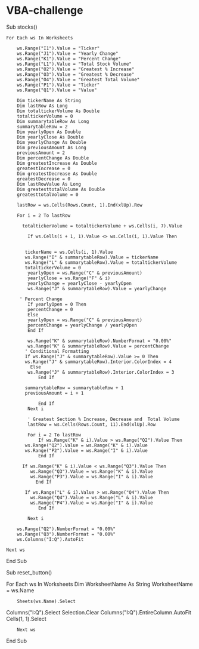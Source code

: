 # VBA-challenge

Sub stocks()

    For Each ws In Worksheets
    
        ws.Range("I1").Value = "Ticker"
        ws.Range("J1").Value = "Yearly Change"
        ws.Range("K1").Value = "Percent Change"
        ws.Range("L1").Value = "Total Stock Volume"
        ws.Range("O2").Value = "Greatest % Increase"
        ws.Range("O3").Value = "Greatest % Decrease"
        ws.Range("O4").Value = "Greatest Total Volume"
        ws.Range("P1").Value = "Ticker"
        ws.Range("Q1").Value = "Value"

        Dim tickerName As String
        Dim lastRow As Long
        Dim totaltickerVolume As Double
        totaltickerVolume = 0
        Dim summarytableRow As Long
        summarytableRow = 2
        Dim yearlyOpen As Double
        Dim yearlyClose As Double
        Dim yearlyChange As Double
        Dim previousAmount As Long
        previousAmount = 2
        Dim percentChange As Double
        Dim greatestIncrease As Double
        greatestIncrease = 0
        Dim greatestDecrease As Double
        greatestDecrease = 0
        Dim lastRowValue As Long
        Dim greatesttotalVolume As Double
        greatesttotalVolume = 0

        lastRow = ws.Cells(Rows.Count, 1).End(xlUp).Row
        
        For i = 2 To lastRow

          totaltickerVolume = totaltickerVolume + ws.Cells(i, 7).Value
        
            If ws.Cells(i + 1, 1).Value <> ws.Cells(i, 1).Value Then

            
           tickerName = ws.Cells(i, 1).Value
           ws.Range("I" & summarytableRow).Value = tickerName
           ws.Range("L" & summarytableRow).Value = totaltickerVolume
           totaltickerVolume = 0
            yearlyOpen = ws.Range("C" & previousAmount)
            yearlyClose = ws.Range("F" & i)
            yearlyChange = yearlyClose - yearlyOpen
            ws.Range("J" & summarytableRow).Value = yearlyChange

         ' Percent Change
            If yearlyOpen = 0 Then
            percentChange = 0
            Else
            yearlyOpen = ws.Range("C" & previousAmount)
            percentChange = yearlyChange / yearlyOpen
            End If
        
            ws.Range("K" & summarytableRow).NumberFormat = "0.00%"
            ws.Range("K" & summarytableRow).Value = percentChange
           ' Conditional Formatting
           If ws.Range("J" & summarytableRow).Value >= 0 Then
           ws.Range("J" & summarytableRow).Interior.ColorIndex = 4
             Else
            ws.Range("J" & summarytableRow).Interior.ColorIndex = 3
                End If

           summarytableRow = summarytableRow + 1
           previousAmount = i + 1
                
                End If
            Next i

            ' Greatest Section % Increase, Decrease and  Total Volume
            lastRow = ws.Cells(Rows.Count, 11).End(xlUp).Row
        
            For i = 2 To lastRow
                If ws.Range("K" & i).Value > ws.Range("Q2").Value Then
           ws.Range("Q2").Value = ws.Range("K" & i).Value
           ws.Range("P2").Value = ws.Range("I" & i).Value
                End If

          If ws.Range("K" & i).Value < ws.Range("Q3").Value Then
             ws.Range("Q3").Value = ws.Range("K" & i).Value
             ws.Range("P3").Value = ws.Range("I" & i).Value
               End If

           If ws.Range("L" & i).Value > ws.Range("Q4").Value Then
             ws.Range("Q4").Value = ws.Range("L" & i).Value
             ws.Range("P4").Value = ws.Range("I" & i).Value
                End If

            Next i
    
        ws.Range("Q2").NumberFormat = "0.00%"
        ws.Range("Q3").NumberFormat = "0.00%"
        ws.Columns("I:Q").AutoFit

    Next ws

End Sub

Sub reset_button()

For Each ws In Worksheets
        Dim WorksheetName As String
        WorksheetName = ws.Name
        
        Sheets(ws.Name).Select

Columns("I:Q").Select
Selection.Clear
Columns("I:Q").EntireColumn.AutoFit
    Cells(1, 1).Select
    
        Next ws
    
End Sub
